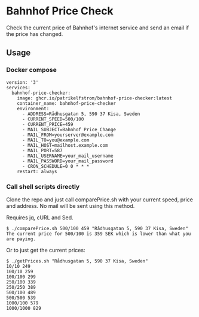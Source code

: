 # Bahnhof Price Check

Check the current price of Bahnhof's internet service and send an email if the price has changed.

## Usage

### Docker compose

```
version: '3'
services:
  bahnhof-price-checker:
    image: ghcr.io/patrikelfstrom/bahnhof-price-checker:latest
    container_name: bahnhof-price-checker
    environment:
      - ADDRESS=Rådhusgatan 5, 590 37 Kisa, Sweden
      - CURRENT_SPEED=500/100
      - CURRENT_PRICE=459
      - MAIL_SUBJECT=Bahnhof Price Change
      - MAIL_FROM=yourserver@example.com
      - MAIL_TO=you@example.com
      - MAIL_HOST=mailhost.example.com
      - MAIL_PORT=587
      - MAIL_USERNAME=your_mail_username
      - MAIL_PASSWORD=your_mail_password
      - CRON_SCHEDULE=0 0 * * *
    restart: always
```

### Call shell scripts directly

Clone the repo and just call comparePrice.sh with your current speed, price and address.
No mail will be sent using this method.

Requires jq, cURL and Sed.

```console
$ ./comparePrice.sh 500/100 459 "Rådhusgatan 5, 590 37 Kisa, Sweden"
The current price for 500/100 is 359 SEK which is lower than what you are paying.
```

Or to just get the current prices:

```console
$ ./getPrices.sh "Rådhusgatan 5, 590 37 Kisa, Sweden"
10/10 249
100/10 259
100/100 299
250/100 339
250/250 389
500/100 489
500/500 539
1000/100 579
1000/1000 829
```
